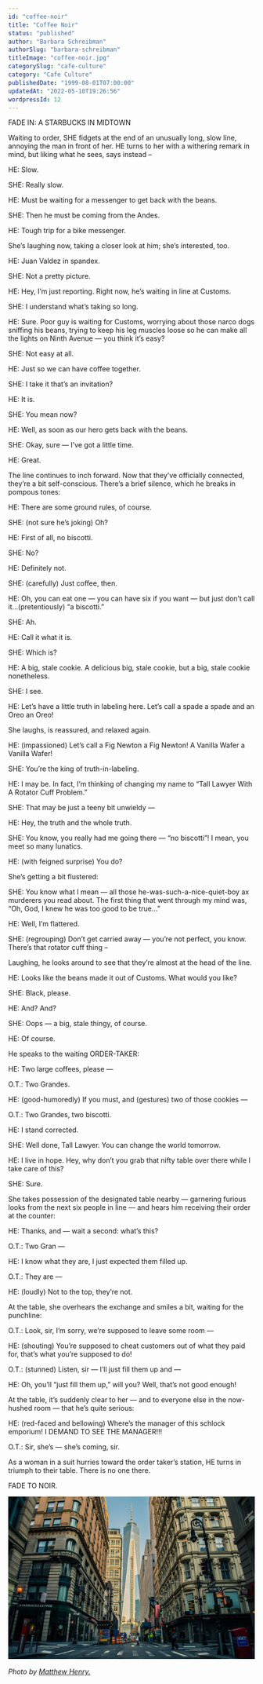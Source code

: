 ```yaml
---
id: "coffee-noir"
title: "Coffee Noir"
status: "published"
author: "Barbara Schreibman"
authorSlug: "barbara-schreibman"
titleImage: "coffee-noir.jpg"
categorySlug: "cafe-culture"
category: "Cafe Culture"
publishedDate: "1999-08-01T07:00:00"
updatedAt: "2022-05-10T19:26:56"
wordpressId: 12
---
```


FADE IN: A STARBUCKS IN MIDTOWN

Waiting to order, SHE fidgets at the end of an unusually long, slow line, annoying the man in front of her. HE turns to her with a withering remark in mind, but liking what he sees, says instead –

HE: Slow.

SHE: Really slow.

HE: Must be waiting for a messenger to get back with the beans.

SHE: Then he must be coming from the Andes.

HE: Tough trip for a bike messenger.

She’s laughing now, taking a closer look at him; she’s interested, too.

HE: Juan Valdez in spandex.

SHE: Not a pretty picture.

HE: Hey, I’m just reporting. Right now, he’s waiting in line at Customs.

SHE: I understand what’s taking so long.

HE: Sure. Poor guy is waiting for Customs, worrying about those narco dogs sniffing his beans, trying to keep his leg muscles loose so he can make all the lights on Ninth Avenue — you think it’s easy?

SHE: Not easy at all.

HE: Just so we can have coffee together.

SHE: I take it that’s an invitation?

HE: It is.

SHE: You mean now?

HE: Well, as soon as our hero gets back with the beans.

SHE: Okay, sure — I’ve got a little time.

HE: Great.

The line continues to inch forward. Now that they’ve officially connected, they’re a bit self-conscious. There’s a brief silence, which he breaks in pompous tones:

HE: There are some ground rules, of course.

SHE: (not sure he’s joking) Oh?

HE: First of all, no biscotti.

SHE: No?

HE: Definitely not.

SHE: (carefully) Just coffee, then.

HE: Oh, you can eat one — you can have six if you want — but just don’t call it…(pretentiously) “a biscotti.”

SHE: Ah.

HE: Call it what it is.

SHE: Which is?

HE: A big, stale cookie. A delicious big, stale cookie, but a big, stale cookie nonetheless.

SHE: I see.

HE: Let’s have a little truth in labeling here. Let’s call a spade a spade and an Oreo an Oreo!

She laughs, is reassured, and relaxed again.

HE: (impassioned) Let’s call a Fig Newton a Fig Newton! A Vanilla Wafer a Vanilla Wafer!

SHE: You’re the king of truth-in-labeling.

HE: I may be. In fact, I’m thinking of changing my name to “Tall Lawyer With A Rotator Cuff Problem.”

SHE: That may be just a teeny bit unwieldy —

HE: Hey, the truth and the whole truth.

SHE: You know, you really had me going there — “no biscotti”! I mean, you meet so many lunatics.

HE: (with feigned surprise) You do?

She’s getting a bit flustered:

SHE: You know what I mean — all those he-was-such-a-nice-quiet-boy ax murderers you read about. The first thing that went through my mind was, “Oh, God, I knew he was too good to be true…”

HE: Well, I’m flattered.

SHE: (regrouping) Don’t get carried away — you’re not perfect, you know. There’s that rotator cuff thing –

Laughing, he looks around to see that they’re almost at the head of the line.

HE: Looks like the beans made it out of Customs. What would you like?

SHE: Black, please.

HE: And? And?

SHE: Oops — a big, stale thingy, of course.

HE: Of course.

He speaks to the waiting ORDER-TAKER:

HE: Two large coffees, please —

O.T.: Two Grandes.

HE: (good-humoredly) If you must, and (gestures) two of those cookies —

O.T.: Two Grandes, two biscotti.

HE: I stand corrected.

SHE: Well done, Tall Lawyer. You can change the world tomorrow.

HE: I live in hope. Hey, why don’t you grab that nifty table over there while I take care of this?

SHE: Sure.

She takes possession of the designated table nearby — garnering furious looks from the next six people in line — and hears him receiving their order at the counter:

HE: Thanks, and — wait a second: what’s this?

O.T.: Two Gran —

HE: I know what they are, I just expected them filled up.

O.T.: They are —

HE: (loudly) Not to the top, they’re not.

At the table, she overhears the exchange and smiles a bit, waiting for the punchline:

O.T.: Look, sir, I’m sorry, we’re supposed to leave some room —

HE: (shouting) You’re supposed to cheat customers out of what they paid for, that’s what you’re supposed to do!

O.T.: (stunned) Listen, sir — I’ll just fill them up and —

HE: Oh, you’ll “just fill them up,” will you? Well, that’s not good enough!

At the table, it’s suddenly clear to her — and to everyone else in the now-hushed room — that he’s quite serious:

HE: (red-faced and bellowing) Where’s the manager of this schlock emporium! I DEMAND TO SEE THE MANAGER!!!

O.T.: Sir, she’s — she’s coming, sir.

As a woman in a suit hurries toward the order taker’s station, HE turns in triumph to their table. There is no one there.

FADE TO NOIR.

![new york city](matthew-henry-nyc.jpg)

*Photo by [Matthew Henry.](https://unsplash.com/@matthewhenry?utm_source=unsplash&utm_medium=referral&utm_content=creditCopyText)*
